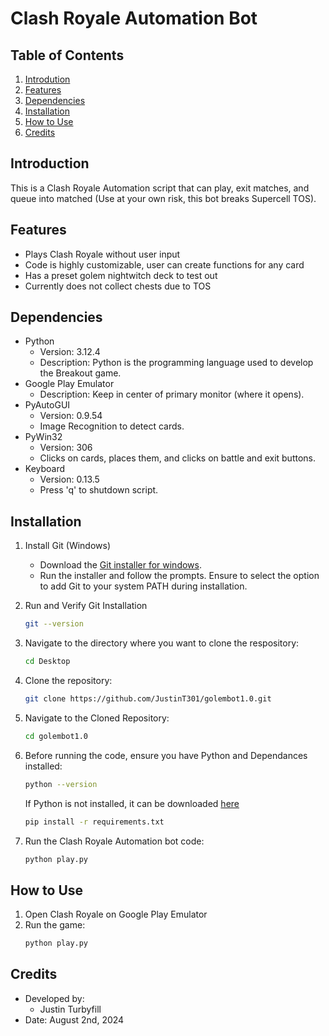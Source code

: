 # Clash Royale Automation Bot

## Table of Contents
1. [Introdution](#introduction)
2. [Features](#features)
3. [Dependencies](#dependencies)
4. [Installation](#installation)
5. [How to Use](#how-to-use)
6. [Credits](#credits)

## Introduction
This is a Clash Royale Automation script that can play, exit matches, and queue into matched (Use at your own risk, this bot breaks Supercell TOS).

## Features
- Plays Clash Royale without user input
- Code is highly customizable, user can create functions for any card
- Has a preset golem nightwitch deck to test out
- Currently does not collect chests due to TOS

## Dependencies
* Python
   * Version: 3.12.4
   * Description: Python is the programming language used to develop the Breakout game.
* Google Play Emulator
   * Description: Keep in center of primary monitor (where it opens). 
* PyAutoGUI
   * Version: 0.9.54
   * Image Recognition to detect cards.
* PyWin32
   * Version: 306
   * Clicks on cards, places them, and clicks on battle and exit buttons.
* Keyboard
   * Version: 0.13.5
   * Press 'q' to shutdown script.

## Installation
1. Install Git (Windows)
   * Download the [Git installer for windows](https://gitforwindows.org/).
   * Run the installer and follow the prompts. Ensure to select the option to add Git to your system PATH during installation.
2. Run and Verify Git Installation
   ```sh
   git --version
   ```
3. Navigate to the directory where you want to clone the respository:
   ```sh
   cd Desktop
   ```
4. Clone the repository:
   ```sh
   git clone https://github.com/JustinT301/golembot1.0.git
   ```
5. Navigate to the Cloned Repository:
   ```sh
   cd golembot1.0
   ```
6. Before running the code, ensure you have Python and Dependances installed:
   ```sh
   python --version
   ```
   If Python is not installed, it can be downloaded [here](https://www.python.org/downloads/release/python-3124/)
   ```sh
   pip install -r requirements.txt
   ```

7. Run the Clash Royale Automation bot code:
   ```sh
   python play.py
   ```
## How to Use
1. Open Clash Royale on Google Play Emulator
2. Run the game:
   ```sh
   python play.py
   ```

## Credits
* Developed by:
   * Justin Turbyfill
* Date: August 2nd, 2024